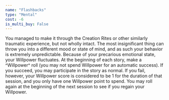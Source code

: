 ```yaml
---
name: "Flashbacks"
type: "Mental"
cost: -6
is_multi_buy: False
---
```


You managed to make it through the Creation Rites or other similarly traumatic experience, but not wholly intact. The most insignificant thing can throw you into a different mood or state of mind, and as such your behavior is extremely unpredictable. Because of your precarious emotional state, your Willpower fluctuates. At the beginning of each story, make a ^Willpower^ roll (you may not spend Willpower for an automatic success). If you succeed, you may participate in the story as normal. If you fail, however, your Willpower score is considered to be 1 for the duration of that session, and you only have one Willpower point to spend. You may roll again at the beginning of the next session to see if you regain your Willpower.